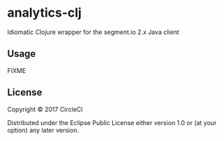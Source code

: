 # analytics-clj

Idiomatic Clojure wrapper for the segment.io 2.x Java client

## Usage

FIXME

## License

Copyright © 2017 CircleCI

Distributed under the Eclipse Public License either version 1.0 or (at
your option) any later version.
